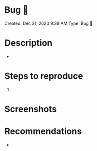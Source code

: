 # Bug 🐞

Created: Dec 21, 2020 9:38 AM
Type: Bug 🐞

# Description

- 

# Steps to reproduce

1. 

# Screenshots

# Recommendations

-